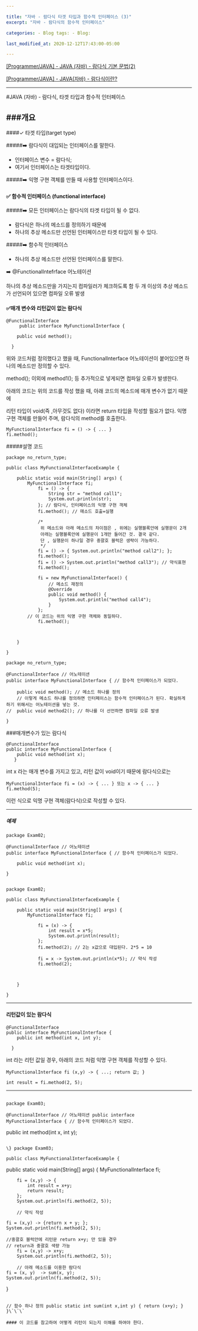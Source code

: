 ```yaml
---

title: "자바 - 람다식 타겟 타입과 함수적 인터페이스 (3)"  
excerpt: "자바 - 람다식의 함수적 인터페이스"

categories: - Blog tags: - Blog:

last_modified_at: 2020-12-12T17:43:00-05:00

---
```


[[Programmer/JAVA] - JAVA (자바) - 람다식 기본 문법(2)](http://github.com/eight-corner/blog/Lamda2.md)

[[Programmer/JAVA] - JAVA(자바) - 람다식이란?](http://github.com/eight-corner/blog/Lamda.md)

---

#JAVA (자바) - 람다식, 타겟 타입과 함수적 인터페이스

###개요
-------

####✓ 타겟 타입(target type)

#####➡️ 람다식이 대입되는 인터페이스를 말한다.

-	인터페이스 변수 = 람다식;  
-	여기서 인터페이스는 타겟타입이다.  

#####➡️ 익명 구현 객체를 만들 때 사용할 인터페이스이다.

#### ✅ 함수적 인터페이스 (functional interface)

#####➡️ 모든 인터페이스는 람다식의 타겟 타입이 될 수 없다.

-	람다식은 하나의 메소드를 정의하기 때문에  
-	하나의 추상 메소드만 선언된 인터페이스만 타겟 타입이 될 수 있다.  

#####➡️ 함수적 인터페이스

-	하나의 추상 메소드만 선언된 인터페이스를 말한다.  

➡️ @FunctionalIntefrface 어노테이션

하나의 추상 메소드만을 가지는지 컴파일러가 체크하도록 함 두 개 이상의 추상 메소드가 선언되어 있으면 컴파일 오류 발생

#### ✅매개 변수와 리턴값이 없는 람다식

```
@FunctionalInterface
	 public interface MyFunctionalInterface {

	public void method();

  }
```

위와 코드처럼 정의했다고 했을 때, FunctionalInterface 어노테이션이 붙어있으면 하나의 메소드만 정의할 수 있다.

method(); 이외에 method1(); 등 추가적으로 넣게되면 컴파일 오류가 발생한다.

아래의 코드는 위의 코드를 작성 했을 때, 아래 코드의 메소드에 매개 변수가 없기 때문에

리턴 타입이 void(즉 ,아무것도 없다) 이라면 return 타입을 작성할 필요가 없다. 익명 구현 객체를 만들어 주며, 람다식의 method를 호출한다.

```
MyFunctionalInterface fi = () -> { ... }    
fi.method();   
```

#####설명 코드

```
package no_return_type;

public class MyFunctionalInterfaceExample {

	public static void main(String[] args) {
		MyFunctionalInterface fi;
			fi = () -> {
				String str = "method call1";
				System.out.println(str);
			}; // 람다식, 인터페이스의 익명 구현 객체
			fi.method(); // 매소드 호출=실행

			/*
			 위 메소드와 아래 메소드의 차이점은 , 위에는 실행블록안에 실행문이 2개
			 아래는 실행블록안에 실행문이 1개만 들어간 것. 결국 같다.
			 단 , 실행문이 하나일 경우 중괄호 블럭은 생략이 가능하다.
			 */
			fi = () -> { System.out.println("method call2"); };
			fi.method();
			fi = () -> System.out.println("method call3"); // 약식표현
			fi.method();

			fi = new MyFunctionalInterface() {
				// 메소드 재정의
				@Override
				public void method() {
					System.out.println("method call4");
				}
			};
		// 이 코드는 위의 익명 구현 객체와 동일하다.
			fi.method();



	}

}
```

```
package no_return_type;

@FunctionalInterface // 어노테이션
public interface MyFunctionalInterface { // 함수적 인터페이스가 되었다.

	public void method(); // 메소드 하나를 정의
	// 이렇게 메소드 하나를 정의하면 인터페이스는 함수적 인터페이스가 된다. 확실하게 하기 위해서는 어노테이션을 넣는 것.
//	public void method2(); // 하나를 더 선언하면 컴파일 오류 발생

}
```

###매개변수가 있는 람다식

```
@FunctionalInterface
public interface MyFunctionalInterface {
	public void method(int x);
   }   
```

int x 라는 매개 변수를 가지고 있고, 리턴 값이 void이기 때문에 람다식으로는

```
MyFunctionalInterface fi = (x) -> { ... } 또는 x -> { ... }
fi.method(5);
```

이런 식으로 익명 구현 객체(람다식)으로 작성할 수 있다.

---

##### 예제

```
package Exam02;

@FunctionalInterface // 어노테이션
public interface MyFunctionalInterface { // 함수적 인터페이스가 되었다.

	public void method(int x);

}   


package Exam02;   

public class MyFunctionalInterfaceExample {

	public static void main(String[] args) {
		MyFunctionalInterface fi;

			fi = (x) -> {
				int result = x*5;
				System.out.println(result);
			};
			fi.method(2); // 2는 x값으로 대입된다. 2*5 = 10

			fi = x -> System.out.println(x*5); // 약식 작성
			fi.method(2);



	}   

}   
```

---

#### 리턴값이 있는 람다식

```
@FunctionalInterface
public interface MyFunctionalInterface {
	public int method(int x, int y);

  }   
```

int 라는 리턴 값일 경우, 아래의 코드 처럼 익명 구현 객체를 작성할 수 있다.

```
MyFunctionalInterface fi (x,y) -> { ...; return 값; }

int result = fi.method(2, 5);
````   

---
```

package Exam03;

@FunctionalInterface // 어노테이션 public interface MyFunctionalInterface { // 함수적 인터페이스가 되었다.

```
public int method(int x, int y);
```

\} package Exam03;

public class MyFunctionalInterfaceExample {

```
public static void main(String[] args) {
    MyFunctionalInterface fi;

        fi = (x,y) -> {
            int result = x+y;
            return result;
        };
        System.out.println(fi.method(2, 5));

        // 약식 작성

    fi = (x,y) -> {return x + y; };
    System.out.println(fi.method(2, 5));

    //중괄호 블럭안에 리턴문 return x+y; 만 있을 경우
    // return과 중괄호 색량 가능
        fi = (x,y) -> x+y;
        System.out.println(fi.method(2, 5));

        // 아래 메소드를 이용한 람다식
    fi = (x, y)  -> sum(x, y);
    System.out.println(fi.method(2, 5));

}
```

// 함수 하나 정의 public static int sum(int x,int y) { return (x+y); } }\`\`\`

#### 이 코드를 참고하여 어떻게 리턴이 되는지 이해를 하여야 한다.
